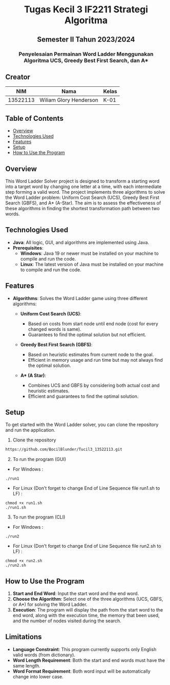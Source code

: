 <h1 align="center">Tugas Kecil 3 IF2211 Strategi Algoritma</h1>
<h2 align="center">Semester II Tahun 2023/2024</h2>
<h3 align="center">Penyelesaian Permainan Word Ladder Menggunakan </br> Algoritma UCS, Greedy Best First Search, dan A*</h3>

## Creator
| NIM      | Nama                   | Kelas |
| -------- | ---------------------- | ----- |
| 13522113 | Wiliam Glory Henderson | K-01  |

## Table of Contents
* [Overview](#Overview)
* [Technologies Used](#technologies-used)
* [Features](#features)
* [Setup](#setup)
* [How to Use the Program](#how-to-use-program)

## Overview
This Word Ladder Solver project is designed to transform a starting word into a target word by changing one letter at a time, with each intermediate step forming a valid word. The project implements three algorithms to solve the Word Ladder problem: Uniform Cost Search (UCS), Greedy Best First Search (GBFS), and A* (A-Star). The aim is to assess the effectiveness of these algorithms in finding the shortest transformation path between two words.

## Technologies Used
- **Java**: All logic, GUI, and algorithms are implemented using Java.
- **Prerequisites**: 
  - **Windows**: Java 19 or newer must be installed on your machine to compile and run the code.
  - **Linux**: The latest version of Java must be installed on your machine to compile and run the code.

## Features
- **Algorithms**: Solves the Word Ladder game using three different algorithms:
  - **Uniform Cost Search (UCS)**:
    - Based on costs from start node until end node (cost for every changed words is same).
    - Guarantees to find the optimal solution but not efficient.
    
  - **Greedy Best First Search (GBFS)**:
    - Based on heuristic estimates from current node to the goal.
    - Efficient in memory usage and run time but may not always find the optimal solution.
    
  - **A\* (A Star)**:
    - Combines UCS and GBFS by considering both actual cost and heuristic estimates.
    - Efficient and guarantees to find the optimal solution.


## Setup
To get started with the Word Ladder solver, you can clone the repository and run the application.

1. Clone the repository
```bash
https://github.com/BocilBlunder/Tucil3_13522113.git
``` 
2. To run the program (GUI)
- For Windows :
```
./run1
```
- For Linux (Don't forget to change End of Line Sequence file run1.sh to LF) :
```
chmod +x run1.sh
./run1.sh
```
3. To run the program (CLI)
- For Windows :
```
./run2
```
- For Linux (Don't forget to change End of Line Sequence file run2.sh to LF) :
```
chmod +x run2.sh
./run2.sh
```

## How to Use the Program
1. **Start and End Word**: Input the start word and the end word.
2. **Choose the Algorithm**: Select one of the three algorithms (UCS, GBFS, or A*) for solving the Word Ladder.
3. **Execution**: The program will display the path from the start word to the end word, along with the execution time, the memory that been used, and the number of nodes visited during the search.

## Limitations
- **Language Constraint**: This program currently supports only English valid words (from dictionary).
- **Word Length Requirement**: Both the start and end words must have the same length.
- **Word Format Requirement**: Both word input will be automatically change into lower case.
